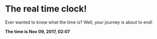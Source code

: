 # The real time clock!

Ever wanted to know what the time is? Well, your journey is about to end!

**The time is Nov 09, 2017, 02:07**